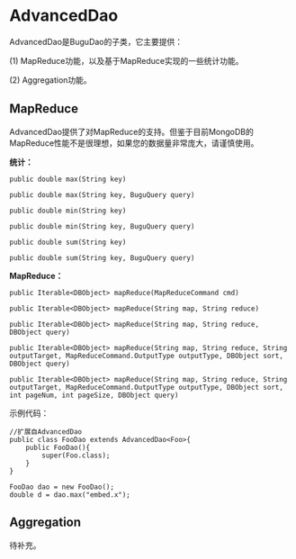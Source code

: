 # AdvancedDao #

AdvancedDao是BuguDao的子类，它主要提供：

(1) MapReduce功能，以及基于MapReduce实现的一些统计功能。

(2) Aggregation功能。

## MapReduce ##
AdvancedDao提供了对MapReduce的支持。但鉴于目前MongoDB的MapReduce性能不是很理想，如果您的数据量非常庞大，请谨慎使用。

**统计：**
```
public double max(String key)

public double max(String key, BuguQuery query)

public double min(String key)

public double min(String key, BuguQuery query)

public double sum(String key)

public double sum(String key, BuguQuery query)
```
**MapReduce：**
```
public Iterable<DBObject> mapReduce(MapReduceCommand cmd)

public Iterable<DBObject> mapReduce(String map, String reduce)

public Iterable<DBObject> mapReduce(String map, String reduce, DBObject query) 

public Iterable<DBObject> mapReduce(String map, String reduce, String outputTarget, MapReduceCommand.OutputType outputType, DBObject sort, DBObject query)

public Iterable<DBObject> mapReduce(String map, String reduce, String outputTarget, MapReduceCommand.OutputType outputType, DBObject sort, int pageNum, int pageSize, DBObject query)
```

示例代码：
```
//扩展自AdvancedDao
public class FooDao extends AdvancedDao<Foo>{
    public FooDao(){
        super(Foo.class);
    }
}

FooDao dao = new FooDao();
double d = dao.max("embed.x");
```

## Aggregation ##
待补充。